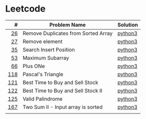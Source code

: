 # Leetcode


|                                     <span style="width:20px; "># </span> | <span style="width:45%">Problem Name</span> | <span width="15%">Solution</span>     |
| ------------------------------------------------------------------------:| ------------------------------------------- | ------------------------------------- |
| [26](https://leetcode.com/problems/remove-duplicates-from-sorted-array/) | Remove Duplicates from Sorted Array         | [python3](./leetcode/leetcode_26.py)  |
|                      [27](https://leetcode.com/problems/remove-element/) | Remove element                              | [python3](./leetcode/leetcode_27.py)  |
|              [35](https://leetcode.com/problems/search-insert-position/) | Search Insert Position                      | [python3](./leetcode/leetcode_35.py)  |
|                    [53](https://leetcode.com/problems/maximum-subarray/) | Maximum Subarray                            | [python3](./leetcode/leetcode_53.py)  |
|                            [66](https://leetcode.com/problems/plus-one/) | Plus ONe                                    | [python3](./leetcode/leetcode_66.py)  |
|                           [118](https://leetcode.com/problems/plus-one/) | Pascal's Triangle                           | [python3](./leetcode/leetcode_118.py) |
|    [121](https://leetcode.com/problems/best-time-to-buy-and-sell-stock/) | Best Time to Buy and Sell Stock             | [python3](./leetcode/leetcode_121.py) |
| [122](https://leetcode.com/problems/best-time-to-buy-and-sell-stock-ii/) | Best Time to Buy and Sell Stock II          | [python3](./leetcode/leetcode_122.py) |
|                   [125](https://leetcode.com/problems/valid-palindrome/) | Valid Palindrome                            | [python3](./leetcode/leetcode_125.py) |
|      [167](https://leetcode.com/problems/two-sum-ii-input-array-is-sort) | Two Sum II - Input array is sorted          | [python3](./leetcode/leetcode_167.py) |
|                                                                          |                                             |                                       |
